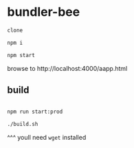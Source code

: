 # bundler-bee

```bash
clone

npm i

npm start
```

browse to http://localhost:4000/aapp.html

## build

```bash

npm run start:prod

./build.sh
```
^^^ youll need `wget` installed
